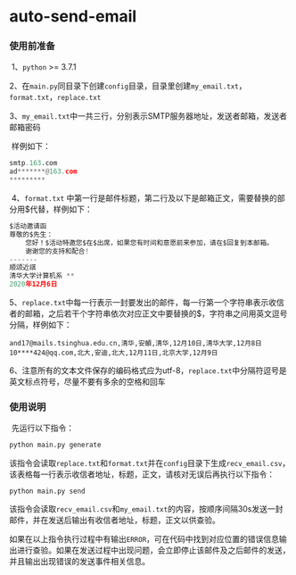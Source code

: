 # auto-send-email

### 使用前准备

​		1、`python` >= 3.7.1

​		2、在`main.py`同目录下创建`config`目录，目录里创建`my_email.txt`，`format.txt`，`replace.txt`

​		3、`my_email.txt`中一共三行，分别表示SMTP服务器地址，发送者邮箱，发送者邮箱密码

​		样例如下：

```python
smtp.163.com
ad*******@163.com
*********
```

​		4、`format.txt` 中第一行是邮件标题，第二行及以下是邮箱正文，需要替换的部分用$代替，样例如下：

```python
$活动邀请函
尊敬的$先生：
    您好！$活动特邀您$在$出席，如果您有时间和意愿前来参加，请在$回复到本邮箱。
    谢谢您的支持和配合!
-------
顺颂近祺
清华大学计算机系 **
2020年12月6日
```

​		5、`replace.txt`中每一行表示一封要发出的邮件，每一行第一个字符串表示收信者的邮箱，之后若干个字符串依次对应正文中要替换的$，字符串之间用英文逗号分隔，样例如下：

```
and17@mails.tsinghua.edu.cn,清华,安頔,清华,12月10日,清华大学,12月8日
10****424@qq.com,北大,安迪,北大,12月11日,北京大学,12月9日
```

​		6、注意所有的文本文件保存的编码格式应为utf-8，`replace.txt`中分隔符逗号是英文标点符号，尽量不要有多余的空格和回车



### 使用说明

​	先运行以下指令：

```python
python main.py generate
```

​	该指令会读取`replace.txt`和`format.txt`并在`config`目录下生成`recv_email.csv`，该表格每一行表示收信者地址，标题，正文，请核对无误后再执行以下指令：

```
python main.py send
```

​	该指令会读取`recv_email.csv`和`my_email.txt`的内容，按顺序间隔30s发送一封邮件，并在发送后输出有收信者地址，标题，正文以供查验。

​	如果在以上指令执行过程中有输出`ERROR`，可在代码中找到对应位置的错误信息输出进行查验。如果在发送过程中出现问题，会立即停止该邮件及之后邮件的发送，并且输出出现错误的发送事件相关信息。